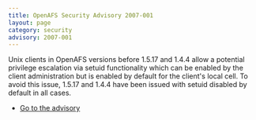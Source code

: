 ```yaml
---
title: OpenAFS Security Advisory 2007-001
layout: page
category: security
advisory: 2007-001
---
```



Unix clients in OpenAFS versions before 1.5.17 and 1.4.4 allow a
potential privilege escalation via setuid functionality which can be
enabled by the client administration but is enabled by default for the
client's local cell. To avoid this issue, 1.5.17 and 1.4.4 have been
issued with setuid disabled by default in all cases.

-   [Go to the advisory](/security/OPENAFS-SA-2007-001.txt)

